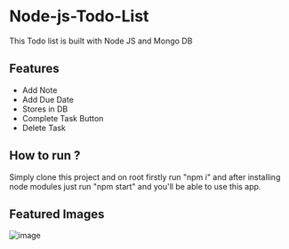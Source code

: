 # Node-js-Todo-List
This Todo list is built with Node JS and Mongo DB

## Features
<ul>
    <li>Add Note</li>
    <li>Add Due Date</li>
    <li>Stores in DB</li>
    <li>Complete Task Button</li>
    <li>Delete Task</li>
</ul>

## How to run ?
Simply clone this project and on root firstly run "npm i" and after installing node modules just run "npm start" and you'll be able to use this app.

## Featured Images

![image](https://github.com/devnick09/Todo_NodeJs/assets/82429531/72ea399a-7324-4b0d-95e8-1fd7729f1726)
